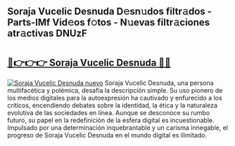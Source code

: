 ## Soraja Vucelic Desnuda D𝚎sn𝚞dos filtr𝚊dos - Parts-lMf Vid𝚎os f𝚘tos - N𝚞evas filtr𝚊ciones atr𝚊ctivas DNUzF

# <h2><a href="http://mbch8gb.tromn.icu/?c=Soraja+Vucelic+Desnuda">🔗👉👉👉 Soraja Vucelic Desnuda 🔗🔗</a></h2>

[![Soraja Vucelic Desnuda nuevo](https://i.imgur.com/pEAQMta.gif)](http://mbch8gb.tromn.icu/?c=Soraja+Vucelic+Desnuda)
Soraja Vucelic Desnuda, una persona multifacética y polémica, desafía la descripción simple. Su uso pionero de los medios digitales para la autoexpresión ha cautivado y enfurecido a los críticos, encendiendo debates sobre la identidad, la ética y la naturaleza evolutiva de las sociedades en línea. Aunque se desconoce su rumbo futuro, su papel en la redefinición de la esfera digital es incuestionable. Impulsado por una determinación inquebrantable y un carisma innegable, el progreso de Soraja Vucelic Desnuda en el mundo digital es ilimitado.
